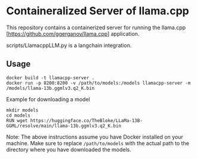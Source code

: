 # Containeralized Server of llama.cpp
This repository contains a containerized server for running the llama.cpp [https://github.com/ggerganov/llama.cpp] application.

scripts/LlamacppLLM.py is a langchain integration. 

## Usage
```
docker build -t llamacpp-server .
docker run -p 8200:8200 -v /path/to/models:/models llamacpp-server -m /models/llama-13b.ggmlv3.q2_K.bin
```

Example for downloading a model
```
mkdir models
cd models
RUN wget https://huggingface.co/TheBloke/LLaMa-13B-GGML/resolve/main/llama-13b.ggmlv3.q2_K.bin
```

Note: The above instructions assume you have Docker installed on your machine. Make sure to replace `/path/to/models` with the actual path to the directory where you have downloaded the models.